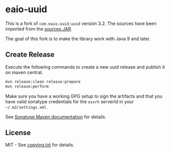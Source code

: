 eaio-uuid
=========

This is a fork of `com.eaio.uuid:uuid` version 3.2. The sources have been
imported from the [sources JAR](https://repo1.maven.org/maven2/com/eaio/uuid/uuid/3.2/).

The goal of this fork is to make the library work with Java 9 and later.

## Create Release

Execute the following commands to create a new uuid release and publish it on
maven central.

```sh
mvn release:clean release:prepare
mvn release:perform
```

Make sure you have a working GPG setup to sign the artifacts and that you have
valid sonatype credentials for the `ossrh` serverId in your `~/.m2/settings.xml`.

See [Sonatype Maven documentation](https://central.sonatype.org/pages/apache-maven.html) for details.

## License

MIT - See [copying.txt](copying.txt) for details.
